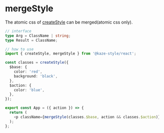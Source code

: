 # mergeStyle

The atomic css of [createStyle](https://github.com/taishinaritomi/kaze-style/docs/3.CREATE_STYLE.md) can be merged(atomic css only).

```ts
// interface
type Arg = ClassName | string;
type Result = ClassName;

// how to use
import { createStyle, mergeStyle } from '@kaze-style/react';

const classes = createStyle({
  $base: {
    color: 'red',
    background: 'black',
  },
  $action: {
    color: 'blue',
  },
});

export const App = ({ action }) => {
  return (
    <p className={mergeStyle(classes.$base, action && classes.$action)}></p>
  );
};
```
